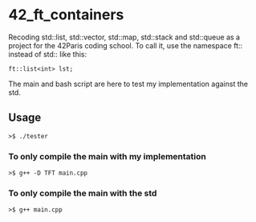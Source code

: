 # 42_ft_containers
Recoding std::list, std::vector, std::map, std::stack and std::queue as a project for the 42Paris coding school.
To call it, use the namespace ft:: instead of std:: like this:
```
ft::list<int> lst;
```

The main and bash script are here to test my implementation against the std.

## Usage
```
>$ ./tester
```
### To only compile the main with my implementation
```
>$ g++ -D TFT main.cpp
```
### To only compile the main with the std
```
>$ g++ main.cpp
```
